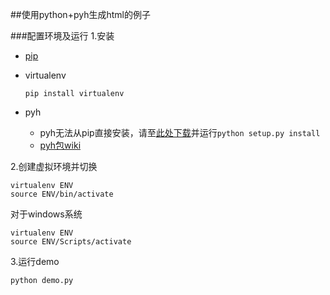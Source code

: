 ##使用python+pyh生成html的例子

###配置环境及运行
1.安装

- [pip](https://pypi.python.org/pypi/pip)
- virtualenv

    `pip install virtualenv`

- pyh
  - pyh无法从pip直接安装，请至[此处下载](https://github.com/hanxiaomax/pyh)并运行`python setup.py install`
  - [pyh包wiki](https://github.com/hanxiaomax/pyh/wiki)

2.创建虚拟环境并切换

```
virtualenv ENV
source ENV/bin/activate
```

对于windows系统
```
virtualenv ENV
source ENV/Scripts/activate
```


3.运行demo

```
python demo.py
```



